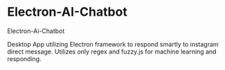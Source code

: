 # Electron-AI-Chatbot
Electron-Ai-Chatbot

Desktop App utilizing Electron framework to respond smartly to instagram direct message. Utilizes only regex and fuzzy.js for machine
learning and responding.
